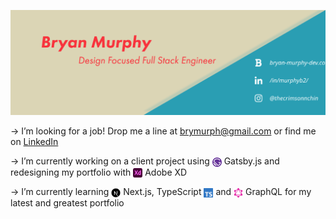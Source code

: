 [![Social banner for murphyb2](assets/GithubSocialBanner.svg)](http://www.bryan-murphy-dev.com)

→ I’m looking for a job! Drop me a line at brymurph@gmail.com or find me on [LinkedIn](https://www.linkedin.com/in/murphyb2)

→ I’m currently working on a client project using <img src="assets/icons/Gatsby_Monogram.svg" alt="Gatsby.js" style="vertical-align: middle; width: 15px "/> Gatsby.js and redesigning my portfolio with <img src="assets/icons/xd.svg" alt="Adobe XD" style="vertical-align: middle; width: 15px "/> Adobe XD

→ I’m currently learning <img src="assets/icons/nextjs-logo.png" alt="Next.js" style="vertical-align: middle; width: 15px " /> Next.js, TypeScript <img src="assets/icons/ts-logo-128.svg" alt="TypeScript" style="vertical-align: middle; width: 15px " /> and <img src="assets/icons/graphql-icon.svg" alt="GraphQL" style="vertical-align: middle; width: 15px " /> GraphQL for my latest and greatest portfolio

<!--
**murphyb2/murphyb2** is a ✨ _special_ ✨ repository because its `README.md` (this file) appears on your GitHub profile.

Here are some ideas to get you started:

- 🤔 I’m looking for help with ...
- 💬 Ask me about ...
- 😄 Pronouns: ...
- ⚡ Fun fact: ...
→ How to reach me:
-->
